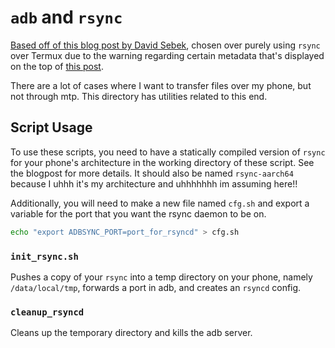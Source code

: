 # `adb` and `rsync`

[Based off of this blog post by David Sebek](https://howtos.davidsebek.com/android-rsync-adb.html),
chosen over purely using `rsync` over Termux
due to the warning regarding certain metadata that's displayed on the top of
[this post](https://howtos.davidsebek.com/android-rsync-termux.html).

There are a lot of cases where I want to transfer files over my phone,
but not through mtp.
This directory has utilities related to this end.

## Script Usage
To use these scripts,
you need to have a statically compiled version of `rsync` for your phone's architecture
in the working directory of these script.
See the blogpost for more details.
It should also be named `rsync-aarch64` because I uhhh it's my architecture and uhhhhhhh im assuming here!!

Additionally,
you will need to make a new file named `cfg.sh`
and export a variable for the port that you want the rsync daemon to be on.

```sh
echo "export ADBSYNC_PORT=port_for_rsyncd" > cfg.sh
```

### `init_rsync.sh`
Pushes a copy of your `rsync` into a temp directory on your phone,
namely `/data/local/tmp`,
forwards a port in adb,
and creates an `rsyncd` config.

### `cleanup_rsyncd`
Cleans up the temporary directory and kills the adb server.
